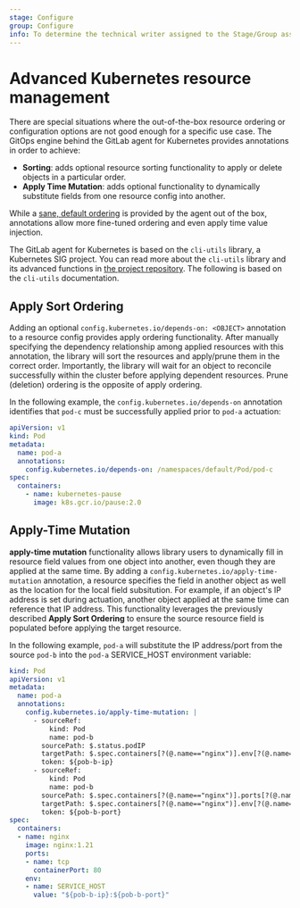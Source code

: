 ```yaml
---
stage: Configure
group: Configure
info: To determine the technical writer assigned to the Stage/Group associated with this page, see https://about.gitlab.com/handbook/engineering/ux/technical-writing/#assignments
---
```


# Advanced Kubernetes resource management

There are special situations where the out-of-the-box resource ordering or configuration options are not good enough for a specific use case. The GitOps engine behind the GitLab agent for Kubernetes provides annotations in order to achieve:

- **Sorting**: adds optional resource sorting functionality to apply or delete objects in a particular order.
- **Apply Time Mutation**: adds optional functionality to dynamically substitute fields from one resource config into another.

While a [sane, default ordering](https://github.com/kubernetes-sigs/cli-utils/blob/d7d63f4b62897f584ca9e02b6faf4d2f327a9b09/pkg/ordering/sort.go#L74) is provided by the agent out of the box, annotations allow more fine-tuned ordering and even apply time value injection.

The GitLab agent for Kubernetes is based on the `cli-utils` library, a Kubernetes SIG project. You can read more about the `cli-utils` library and its advanced functions in [the project repository](https://github.com/kubernetes-sigs/cli-utils/). The following is based on the `cli-utils` documentation.

## Apply Sort Ordering

Adding an optional `config.kubernetes.io/depends-on: <OBJECT>` annotation to a
resource config provides apply ordering functionality. After manually specifying
the dependency relationship among applied resources with this annotation, the
library will sort the resources and apply/prune them in the correct order.
Importantly, the library will wait for an object to reconcile successfully within
the cluster before applying dependent resources. Prune (deletion) ordering is
the opposite of apply ordering.

In the following example, the `config.kubernetes.io/depends-on` annotation
identifies that `pod-c` must be successfully applied prior to `pod-a`
actuation:

```yaml
apiVersion: v1
kind: Pod
metadata:
  name: pod-a
  annotations:
    config.kubernetes.io/depends-on: /namespaces/default/Pod/pod-c
spec:
  containers:
    - name: kubernetes-pause
      image: k8s.gcr.io/pause:2.0
```

## Apply-Time Mutation

**apply-time mutation** functionality allows library users to dynamically fill in
resource field values from one object into another, even though they are applied
at the same time. By adding a `config.kubernetes.io/apply-time-mutation` annotation,
a resource specifies the field in another object as well as the location for the
local field subsitution. For example, if an object's IP address is set during
actuation, another object applied at the same time can reference that IP address.
This functionality leverages the previously described **Apply Sort Ordering** to
ensure the source resource field is populated before applying the target resource.

In the following example, `pod-a` will substitute the IP address/port from the
source `pod-b` into the `pod-a` SERVICE_HOST environment variable:

```yaml
kind: Pod
apiVersion: v1
metadata:
  name: pod-a
  annotations:
    config.kubernetes.io/apply-time-mutation: |
      - sourceRef:
          kind: Pod
          name: pod-b
        sourcePath: $.status.podIP
        targetPath: $.spec.containers[?(@.name=="nginx")].env[?(@.name=="SERVICE_HOST")].value
        token: ${pob-b-ip}
      - sourceRef:
          kind: Pod
          name: pod-b
        sourcePath: $.spec.containers[?(@.name=="nginx")].ports[?(@.name=="tcp")].containerPort
        targetPath: $.spec.containers[?(@.name=="nginx")].env[?(@.name=="SERVICE_HOST")].value
        token: ${pob-b-port}
spec:
  containers:
  - name: nginx
    image: nginx:1.21
    ports:
    - name: tcp
      containerPort: 80
    env:
    - name: SERVICE_HOST
      value: "${pob-b-ip}:${pob-b-port}"
```
